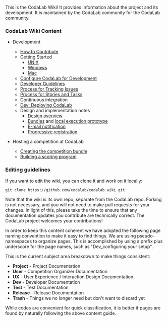 This is the CodaLab Wiki! It provides information about the project and its development. It is maintained by the CodaLab community for the CodaLab community. 

### CodaLab Wiki Content

* Development
    * [How to Contribute](https://github.com/codalab/codalab/wiki/Dev_How-to-Contribute)
    * Getting Started
        * [UNIX](Dev_Getting-Started-on-UNIX-based-Systems)
        * [Windows](Dev_Getting-Started-on-Windows)
        * [Mac](Dev_Getting-Started-on-Mac)
    * [Configure CodaLab for Development](https://github.com/codalab/codalab/wiki/Dev_Configure-Codalab-For-Development)
    * [Developer Guidelines](https://github.com/codalab/codalab/wiki/Dev_Developer-Guidelines)
    * [Process for Tracking Issues](https://github.com/codalab/codalab/wiki/Dev_Issue-tracking)
    * [Process for Stories and Tasks](https://github.com/codalab/codalab/wiki/Dev_Scenarios,-Stories-and-Tasks)
    * Continuous integration
    * [Dev: Deploying CodaLab](https://github.com/codalab/codalab/wiki/Dev_Deploying-CodaLab)
    * Design and implementation notes
        * [Design overview](https://github.com/codalab/codalab/blob/master/docs/SPECIFICATION.md)
        * [Bundles](https://github.com/codalab/codalab/blob/master/bundles/BUNDLES.md) and [local execution prototype](https://github.com/codalab/codalab/tree/master/bundles)
        * [E-mail notification](https://github.com/codalab/codalab/wiki/E-mail-notifications)
        * [Progressive registration](https://github.com/codalab/codalab/wiki/User_Progressive-Registration)

* Hosting a competition at CodaLab
    * [Creating the competition bundle](https://github.com/codalab/codalab/wiki/User_Building-a-Competition-Bundle)
    * [Building a scoring program](https://github.com/codalab/codalab/wiki/User_Building-a-Scoring-Program-for-a-Competition)


### Editing guidelines
If you want to edit the wiki, you can clone it and work on it locally:

    git clone https://github.com/codalab/codalab.wiki.git

Note that the wiki is its own repo, separate from the CodaLab repo. Forking is not necessary, and you will not need to make pull requests for your changes. In light of this, please take the time to ensure that any documentation updates you contribute are technically correct. The CodaLab project welcomes your contributions!

In order to keep this content coherent we have adopted the following page naming convention to make it easy to find things. We are using pseudo-namespaces to organize pages. This is accomplished by using a prefix plus underscore for the page names, such as "Dev_configuring your setup".

This is the current subject area breakdown to make things consistent:

* **Project** - Project Documentation
* **User** - Competition Organizer Documentation
* **UX** - User Experience / Interaction Design Documentation
* **Dev** - Developer Documentation
* **Test** - Test Documentation
* **Release** -  Release Documentation
* **Trash** - Things we no longer need but don't want to discard yet

While codes are convenient for quick classification, it is better if pages are found by naturally following the above content guide.